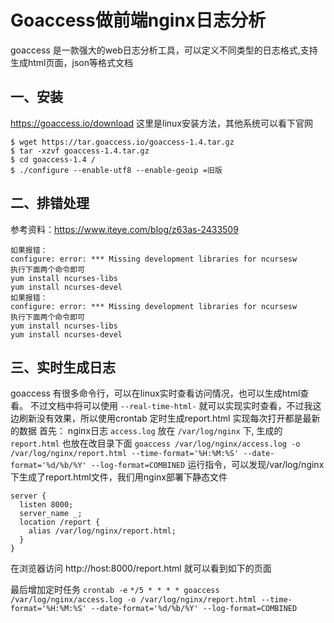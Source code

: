 # Goaccess做前端nginx日志分析

goaccess 是一款强大的web日志分析工具，可以定义不同类型的日志格式,支持生成html页面，json等格式文档

## 一、安装

https://goaccess.io/download
这里是linux安装方法，其他系统可以看下官网

```
$ wget https://tar.goaccess.io/goaccess-1.4.tar.gz
$ tar -xzvf goaccess-1.4.tar.gz
$ cd goaccess-1.4 /
$ ./configure --enable-utf8 --enable-geoip =旧版
```

## 二、排错处理

参考资料：https://www.iteye.com/blog/z63as-2433509

```
如果报错：
configure: error: *** Missing development libraries for ncursesw
执行下面两个命令即可
yum install ncurses-libs
yum install ncurses-devel
如果报错：
configure: error: *** Missing development libraries for ncursesw
执行下面两个命令即可
yum install ncurses-libs
yum install ncurses-devel
```

## 三、实时生成日志

goaccess 有很多命令行，可以在linux实时查看访问情况，也可以生成html查看。
不过文档中将可以使用 `--real-time-html-` 就可以实现实时查看，不过我这边刷新没有效果，所以使用crontab 定时生成report.html 实现每次打开都是最新的数据
首先：
nginx日志 `access.log` 放在 `/var/log/nginx` 下, 生成的 `report.html` 也放在改目录下面
`goaccess /var/log/nginx/access.log -o /var/log/nginx/report.html --time-format='%H:%M:%S' --date-format='%d/%b/%Y' --log-format=COMBINED`
运行指令，可以发现/var/log/nginx下生成了report.html文件，我们用nginx部署下静态文件

```
server {
  listen 8000;
  server_name _;
  location /report {
  	alias /var/log/nginx/report.html; 
  }
}
```

在浏览器访问 http://host:8000/report.html 就可以看到如下的页面

最后增加定时任务
`crontab -e`
`*/5 * * * * goaccess /var/log/nginx/access.log -o /var/log/nginx/report.html --time-format='%H:%M:%S' --date-format='%d/%b/%Y' --log-format=COMBINED`